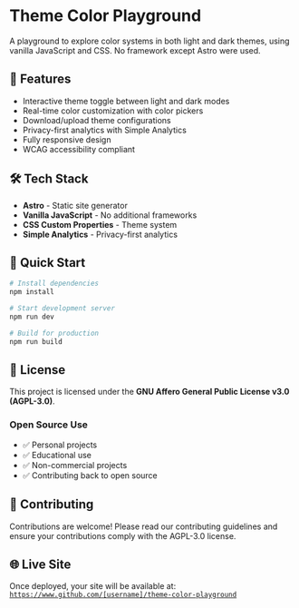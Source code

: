 # Theme Color Playground

A playground to explore color systems in both light and dark themes, using vanilla JavaScript and CSS. No framework except Astro were used.

## 🚀 Features

- Interactive theme toggle between light and dark modes
- Real-time color customization with color pickers
- Download/upload theme configurations
- Privacy-first analytics with Simple Analytics
- Fully responsive design
- WCAG accessibility compliant

## 🛠️ Tech Stack

- **Astro** - Static site generator
- **Vanilla JavaScript** - No additional frameworks
- **CSS Custom Properties** - Theme system
- **Simple Analytics** - Privacy-first analytics

## 🚀 Quick Start

```bash
# Install dependencies
npm install

# Start development server
npm run dev

# Build for production
npm run build
```

## 📄 License

This project is licensed under the **GNU Affero General Public License v3.0 (AGPL-3.0)**.

### Open Source Use
- ✅ Personal projects
- ✅ Educational use
- ✅ Non-commercial projects
- ✅ Contributing back to open source

## 🤝 Contributing

Contributions are welcome! Please read our contributing guidelines and ensure your contributions comply with the AGPL-3.0 license.

## 🌐 Live Site

Once deployed, your site will be available at:
[`https://www.github.com/[username]/theme-color-playground`](https://www.github.com/[username]/theme-color-playground)
